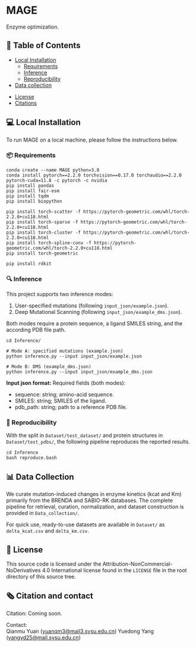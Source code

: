 # MAGE
Enzyme optimization.

## 📖 Table of Contents
- [Local Installation](#local-installation)
   - [Requirements](#requirements)
   - [Inference](#inference)
   - [Reproducibility](#reproduce)
- [Data collection](#data-collection)
<!-- - [Acknowledgements](#acknw) -->
- [License](#license)
- [Citations](#citations)

## 💻 Local Installation <a name="local-installation"></a>

To run MAGE on a local machine, please follow the instructions below.

### 📦 Requirements <a name="requirements"></a>
```
conda create --name MAGE python=3.8
conda install pytorch==2.2.0 torchvision==0.17.0 torchaudio==2.2.0 pytorch-cuda=11.8 -c pytorch -c nvidia
pip install pandas
pip install fair-esm
pip install tqdm
pip install biopython

pip install torch-scatter -f https://pytorch-geometric.com/whl/torch-2.2.0+cu118.html
pip install torch-sparse -f https://pytorch-geometric.com/whl/torch-2.2.0+cu118.html
pip install torch-cluster -f https://pytorch-geometric.com/whl/torch-2.2.0+cu118.html
pip install torch-spline-conv -f https://pytorch-geometric.com/whl/torch-2.2.0+cu118.html
pip install torch-geometric

pip install rdkit
```


### 🔍 Inference <a name="inference"></a>
This project supports two inference modes:

1. User-specified mutations (following `input_json/example.json`).
2. Deep Mutational Scanning (following `input_json/example_dms.json`).

Both modes require a protein sequence, a ligand SMILES string, and the according PDB file path.

```
cd Inference/

# Mode A: specified mutations (example.json)
python inference.py --input input_json/example.json

# Mode B: DMS (example_dms.json)
python inference.py --input input_json/example_dms.json
```

**Input json format:**
Required fields (both modes):

* sequence: string; amino-acid sequence.
* SMILES: string; SMILES of the ligand.
* pdb_path: string; path to a reference PDB file.

### 🔁 Reproducibility <a name="reproduce"></a>
With the split in `Dataset/test_dataset/` and protein structures in `Dataset/test_pdbs/`, the following pipeline reproduces the reported results.
```
cd Inference
bash reproduce.bash
```


## 📊 Data Collection <a name="data-collection"></a>
We curate mutation-induced changes in enzyme kinetics (kcat and Km) primarily from the BRENDA and SABIO-RK databases. The complete pipeline for retrieval, curation, normalization, and dataset construction is provided in `Data_collection/`.

For quick use, ready-to-use datasets are available in `Dataset/` as `delta_kcat.csv` and `delta_km.csv`. 


<!-- ## 🙏 Acknowledgements <a name="acknw"></a>
xxx -->

## 📄 License <a name="license"></a>
This source code is licensed under the Attribution-NonCommercial-NoDerivatives 4.0 International license found in the `LICENSE` file in the root directory of this source tree.

## 🗞️ Citation and contact <a name="citations"></a>
Citation: Coming soon.


Contact:  
Qianmu Yuan (yuanqm3@mail3.sysu.edu.cn) 
Yuedong Yang (yangyd25@mail.sysu.edu.cn)